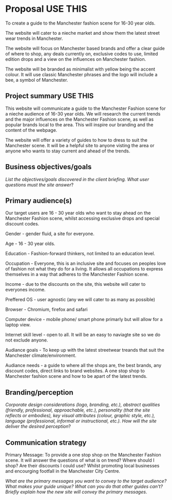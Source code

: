 # Proposal USE THIS

To create a guide to the Manchester fashion scene for 16-30 year olds.  

The website will cater to a nieche market and show them the latest street wear trends in Manchester. 

The website will focus on Manchester based brands and offer a clear guide of where to shop, any deals currently on, exclusive codes to use, limited edition drops and a view on the influences on Manchester fashion. 

The website will be branded as minimalist with yellow being the accent colour. It will use classic Manchester phrases and the logo will include a bee, a symbol of Manchester. 


## Project summary USE THIS

This website will communicate a guide to the Manchester Fashion scene for a nieche audience of 16-30 year olds. We will research the current trends and the major influences on the Manchester Fashion scene, as well as popular brands local to the area. This will inspire our branding and the content of the webpage. 

The website will offer a variety of guides to how to dress to suit the Manchester scene. It will be a helpful site to anyone visting the area or anyone who wants to stay current and ahead of the trends. 


## Business objectives/goals

_List the objectives/goals discovered in the client briefing. What user questions must the site answer_?

## Primary audience(s)

Our target users are 16 - 30 year olds who want to stay ahead on the Manchester Fashion scene, whilst accessing exclusive drops and special discount codes. 

Gender - gender fluid, a site for everyone.

Age - 16 - 30 year olds. 

Education - Fashion-forward thinkers, not limited to an education level. 

Occupation - Everyone, this is an inclusive site and focuses on peoples love of fashion not what they do for a living. It allows all occupations to express themselves in a way that adheres to the Manchester Fashion scene. 

Income - due to the discounts on the site, this website will cater to everyones income. 

Preffered OS - user agnostic (any we will cater to as many as possible)

Browser - Chromium, firefox and safari 

Computer device - mobile phone/ smart phone primarly but will allow for a laptop view. 

Internet skill level - open to all. It will be an easy to naviagte site so we do not exclude anyone. 

Audiance goals - To keep up with the latest streetwear treands that suit the Manchester climate/environment. 

Audiance needs - a guide to where all the shops are, the best brands, any discount codes, direct links to brand websites. A one stop shop to Manchester fashion scene and how to be apart of the latest trends. 



## Branding/perception

_Corporate design considerations (logo, branding, etc.), abstract qualities (friendly, professional, approachable, etc.), personality (that the site reflects or embodies), key visual attributes (colour, graphic style, etc.), language (professional, informal or instructional, etc.). How will the site deliver the desired perception_?

## Communication strategy

Primary Message: 
To provide a one stop shop on the Manchester Fashion scene. It will answer the questions of what is on trend? Where should I shop? Are their discounts I could use? Whilst promoting local businesses and encourging footfall in the Manchester City Centre. 


_What are the primary messages you want to convey to the target audience? What makes your guide unique? What can you do that other guides can&#39;t? Briefly explain how the new site will convey the primary messages_.
